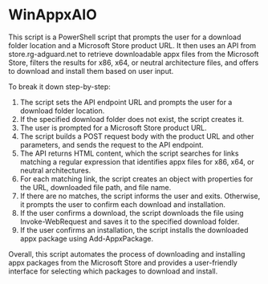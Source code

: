 # WinAppxAIO
This script is a PowerShell script that prompts the user for a download folder location and a Microsoft Store product URL. It then uses an API from store.rg-adguard.net to retrieve downloadable appx files from the Microsoft Store, filters the results for x86, x64, or neutral architecture files, and offers to download and install them based on user input.

To break it down step-by-step:

1. The script sets the API endpoint URL and prompts the user for a download folder location.
2. If the specified download folder does not exist, the script creates it.
3. The user is prompted for a Microsoft Store product URL.
4. The script builds a POST request body with the product URL and other parameters, and sends the request to the API endpoint.
5. The API returns HTML content, which the script searches for links matching a regular expression that identifies appx files for x86, x64, or neutral architectures.
6. For each matching link, the script creates an object with properties for the URL, downloaded file path, and file name.
7. If there are no matches, the script informs the user and exits. Otherwise, it prompts the user to confirm each download and installation.
8. If the user confirms a download, the script downloads the file using Invoke-WebRequest and saves it to the specified download folder.
9. If the user confirms an installation, the script installs the downloaded appx package using Add-AppxPackage.

Overall, this script automates the process of downloading and installing appx packages from the Microsoft Store and provides a user-friendly interface for selecting which packages to download and install.
